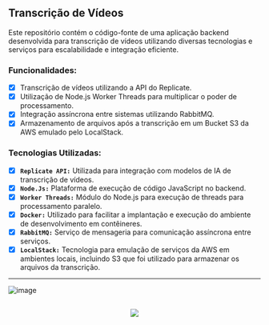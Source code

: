 ## Transcrição de Vídeos
Este repositório contém o código-fonte de uma aplicação backend desenvolvida 
para transcrição de vídeos utilizando diversas tecnologias e serviços para escalabilidade e integração eficiente.

### Funcionalidades:
- [x] Transcrição de vídeos utilizando a API do Replicate.
- [x] Utilização de Node.js Worker Threads para multiplicar o poder de processamento.
- [x] Integração assíncrona entre sistemas utilizando RabbitMQ.
- [x] Armazenamento de arquivos após a transcrição em um Bucket S3 da AWS emulado pelo LocalStack.
      
### Tecnologias Utilizadas:
- [x] **`Replicate API:`** Utilizada para integração com modelos de IA de transcrição de vídeos. 
- [x] **`Node.Js:`** Plataforma de execução de código JavaScript no backend.
- [x] **`Worker Threads:`** Módulo do Node.js para execução de threads para processamento paralelo.
- [x] **`Docker:`** Utilizado para facilitar a implantação e execução do ambiente de desenvolvimento em contêineres.
- [x] **`RabbitMQ:`** Serviço de mensageria para comunicação assíncrona entre serviços.
- [x] **`LocalStack:`** Tecnologia para emulação de serviços da AWS em ambientes locais, incluindo S3 que foi utilizado para armazenar os arquivos da transcrição.
<hr>

![image](https://github.com/user-attachments/assets/4a0153cf-396e-40db-baff-3d0db332a7e7)


##
<p align="center">
    <img src="https://www.aikonbox.com.br/icons?i=javascript,nodejs,docker,prisma,postgresql,aws&t=40" />
</p>
